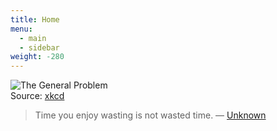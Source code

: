 ```yaml
---
title: Home
menu:
  - main
  - sidebar
weight: -280
---
```

![The General Problem](https://imgs.xkcd.com/comics/the_general_problem.png "I find that when someone's taking time to do something right in the present, they're a perfectionist with no ability to prioritize, whereas when someone took time to do something right in the past, they're a master artisan of great foresight.")<br/>
Source: [xkcd](https://xkcd.com/974/)

> Time you enjoy wasting is not wasted time.
> — [Unknown](https://quoteinvestigator.com/2010/06/11/time-you-enjoy/)

<!-- — John Lennon/Bertrand Russell/Laurence J. Peter/Marthe Troly-Curtin/T. S. Elliot/Soren Kierkegaard -->


<!-- <p>I ♥ <i class="fa fa-coffee"></i></p> -->